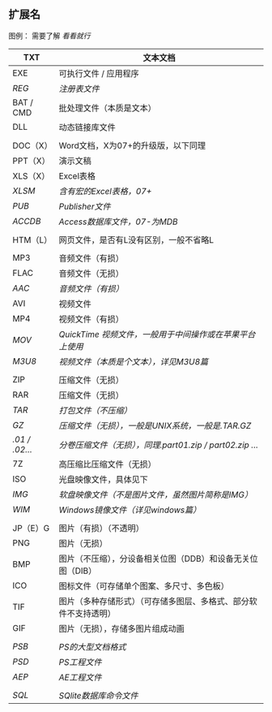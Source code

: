 ## 扩展名

图例：  需要了解       *看看就行*

| TXT          | 文本文档                                                   |
| ------------ | ---------------------------------------------------------- |
| EXE          | 可执行文件 / 应用程序                                      |
| *REG*        | *注册表文件*                                               |
| BAT / CMD    | 批处理文件（本质是文本）                                   |
| DLL          | 动态链接库文件                                             |
|              |                                                            |
| DOC（X）     | Word文档，X为07+的升级版，以下同理                         |
| PPT（X）     | 演示文稿                                                   |
| XLS（X）     | Excel表格                                                  |
| *XLSM*       | *含有宏的Excel表格，07+*                                   |
| *PUB*        | *Publisher文件*                                            |
| *ACCDB*      | *Access数据库文件，07-为MDB*                               |
|              |                                                            |
| HTM（L）     | 网页文件，是否有L没有区别，一般不省略L                     |
|              |                                                            |
| MP3          | 音频文件（有损）                                           |
| FLAC         | 音频文件（无损）                                           |
| *AAC*        | *音频文件（有损）*                                         |
| AVI          | 视频文件                                                   |
| MP4          | 视频文件（有损）                                           |
| *MOV*        | *QuickTime 视频文件，一般用于中间操作或在苹果平台上使用*   |
| *M3U8*       | *视频文件（本质是个文本），详见M3U8篇*                     |
|              |                                                            |
| ZIP          | 压缩文件（无损）                                           |
| RAR          | 压缩文件（无损）                                           |
| *TAR*        | *打包文件（不压缩）*                                       |
| *GZ*         | *压缩文件（无损），一般是UNIX系统，一般是.TAR.GZ*          |
| *.01 / .02…* | *分卷压缩文件（无损），同理.part01.zip  /    part02.zip …* |
| 7Z           | 高压缩比压缩文件（无损）                                   |
| ISO          | 光盘映像文件，具体见下                                     |
| *IMG*        | *软盘映像文件（不是图片文件，虽然图片简称是IMG）*          |
| *WIM*        | *Windows镜像文件（详见windows篇）*                         |
|              |                                                            |
| JP（E）G     | 图片（有损）（不透明）                                     |
| PNG          | 图片（无损）                                               |
| BMP          | 图片（不压缩），分设备相关位图（DDB）和设备无关位图（DIB） |
| ICO          | 图标文件（可存储单个图案、多尺寸、多色板）                 |
| TIF          | 图片（多种存储形式）（可存储多图层、多格式、部分软件不支持透明）   |
| GIF          | 图片（无损），存储多图片组成动画                           |
|              |                                                            |
| *PSB*        | *PS的大型文档格式*                                         |
| *PSD*        | *PS工程文件*                                               |
| *AEP*        | *AE工程文件*                                               |
|              |                                                            |
| *SQL*        | *SQlite数据库命令文件*                                     |